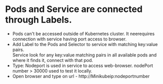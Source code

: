 # Pods and Service are connected through Labels.
- Pods can't be accessed outside of Kubernetes cluster. It neerequires connection with service having port access to browser.
- Add Label to the Pods and Selector to service with matching key:value pairs.  
  Service look for any key:value matching pairs in all available pods and where it finds it, connect with that pod. 
- Type: Nodeport is used in service to access web-browser. nodePort number > 30000 used to test it locally.
- Open browser and type on url - http://Minikubeip:nodeportnumber
